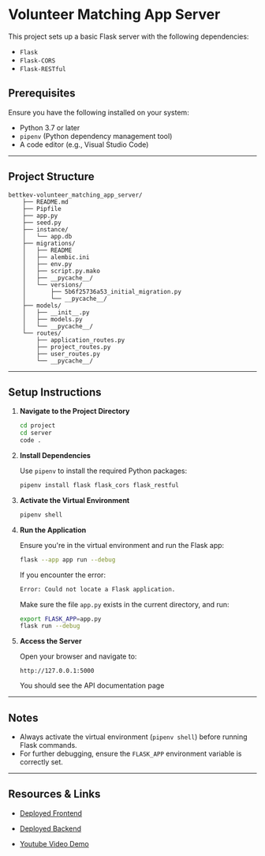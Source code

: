 # Volunteer Matching App Server

This project sets up a basic Flask server with the following dependencies:
- `Flask`
- `Flask-CORS`
- `Flask-RESTful`

## Prerequisites

Ensure you have the following installed on your system:
- Python 3.7 or later
- `pipenv` (Python dependency management tool)
- A code editor (e.g., Visual Studio Code)

---

## Project Structure

```
bettkev-volunteer_matching_app_server/
    ├── README.md
    ├── Pipfile
    ├── app.py
    ├── seed.py
    ├── instance/
    │   └── app.db
    ├── migrations/
    │   ├── README
    │   ├── alembic.ini
    │   ├── env.py
    │   ├── script.py.mako
    │   ├── __pycache__/
    │   └── versions/
    │       ├── 5b6f25736a53_initial_migration.py
    │       └── __pycache__/
    ├── models/
    │   ├── __init__.py
    │   ├── models.py
    │   └── __pycache__/
    └── routes/
        ├── application_routes.py
        ├── project_routes.py
        ├── user_routes.py
        └── __pycache__/                                       
```
---

## Setup Instructions

1. **Navigate to the Project Directory**

   ```bash
   cd project
   cd server
   code .
   ```

2. **Install Dependencies**

   Use `pipenv` to install the required Python packages:

   ```bash
   pipenv install flask flask_cors flask_restful
   ```

3. **Activate the Virtual Environment**

   ```bash
   pipenv shell
   ```

4. **Run the Application**

   Ensure you're in the virtual environment and run the Flask app:

   ```bash
   flask --app app run --debug
   ```

   If you encounter the error:

   ```bash
   Error: Could not locate a Flask application.
   ```

   Make sure the file `app.py` exists in the current directory, and run:

   ```bash
   export FLASK_APP=app.py
   flask run --debug
   ```

7. **Access the Server**

   Open your browser and navigate to:
   ```
   http://127.0.0.1:5000
   ```

   You should see the API documentation page

---

## Notes

- Always activate the virtual environment (`pipenv shell`) before running Flask commands.
- For further debugging, ensure the `FLASK_APP` environment variable is correctly set.

---

## Resources & Links

- [Deployed Frontend](https://volunteer-liard.vercel.app/)

- [Deployed Backend](https://volunteer-matching-app-server.onrender.com/)

- [Youtube Video Demo](https://youtu.be/fqeVZi8tRKk)
